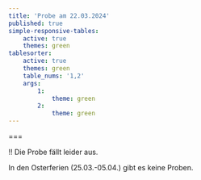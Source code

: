 ```yaml
---
title: 'Probe am 22.03.2024'
published: true
simple-responsive-tables:
    active: true
    themes: green
tablesorter:
    active: true
    themes: green
    table_nums: '1,2'
    args:
        1:
            theme: green
        2:
            theme: green
---
```


===

!! Die Probe fällt leider aus.


In den Osterferien (25.03.-05.04.) gibt es keine Proben.

